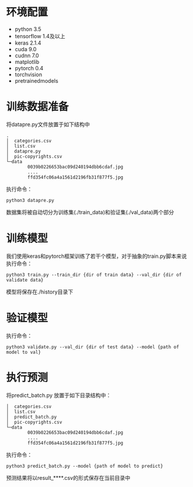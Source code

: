 # 环境配置
- python 3.5
- tensorflow 1.4及以上
- keras 2.1.4
- cuda 9.0
- cudnn 7.0
- matplotlib
- pytorch 0.4
- torchvision
- pretrainedmodels

# 训练数据准备
将datapre.py文件放置于如下结构中
```
.
│  categories.csv
│  list.csv
│  datapre.py
│  pic-copyrights.csv
└─data
        0039b0226653bac09d240194dbb6cdaf.jpg
        ....
        ffd354fc06a4a1561d2196fb31f877f5.jpg
```
执行命令：
```
python3 datapre.py
```    
数据集将被自动切分为训练集(./train_data)和验证集(./val_data)两个部分

# 训练模型
我们使用keras和pytorch框架训练了若干个模型，对于抽象的train.py脚本来说
执行命令：
```
python3 train.py --train_dir {dir of train data} --val_dir {dir of validate data}
```  
模型将保存在./history目录下

# 验证模型

执行命令：
```
python3 validate.py --val_dir {dir of test data} --model {path of model to val} 
```

# 执行预测
将predict_batch.py 放置于如下目录结构中：
```
│  categories.csv
│  list.csv
│  predict_batch.py
│  pic-copyrights.csv
└─data
        0039b0226653bac09d240194dbb6cdaf.jpg
        ....
        ffd354fc06a4a1561d2196fb31f877f5.jpg
```

执行命令：
```
python3 predict_batch.py --model {path of model to predict} 
```
预测结果将以result_****.csv的形式保存在当前目录中